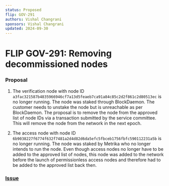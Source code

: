 ```yaml
---
status: Proposed
flip: GOV-291
authors: Vishal Changrani
sponsors: Vishal Changrani
updated: 2024-09-30
---
```


# FLIP GOV-291: Removing decommissioned nodes

### Proposal

1. The verification node with node ID `a3fac321587b4835966946cf7a13d5feaeb7ca91a84c85c2d2f861c2d80513ec` is no longer running.
The node was staked through BlockDaemon. The customer needs to unstake the node but is unreachable as per BlockDaemon.
The proposal is to remove the node from the approved list of node IDs via a transaction submitted by the service committee.
This will remove the node from the network in the next epoch.

2. The access node with node ID `6b9038227f6774f632f7481a2d4d82d6da5efc5fbceb1756fbfc590112231a5b` is no longer running.
   The node was staked by Metrika who no longer intends to run the node.
   Even though access nodes no longer have to be added to the approved list of nodes, this node was added to the network before the launch of permissionless access nodes and therefore had to be added to the approved list back then.

### [Issue](https://github.com/onflow/flips/issues/291)
